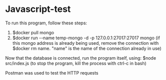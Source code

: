 # Javascript-test

To run this program, follow these steps:
1) $docker pull mongo
2) $docker run --name temp-mongo -d -p 127.0.0.1:27017:27017 mongo
(if this mongo address is already being used, remove the connection with $docker rm name. "name" is the name of the connection already in use)

Now that the database is connected, run the program itself, using:
$node src/index.js
(to stop the program, kill the process with ctrl-c in bash)

Postman was used to test the HTTP requests
